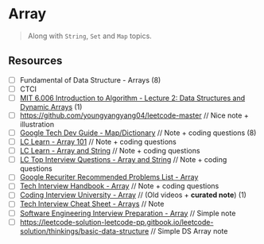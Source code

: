 # Array
> Along with `String`, `Set` and `Map` topics.

## Resources
- [ ] Fundamental of Data Structure - Arrays (8)
- [ ] CTCI
- [ ] [MIT 6.006 Introduction to Algorithm - Lecture 2: Data Structures and Dynamic Arrays](https://ocw.mit.edu/courses/electrical-engineering-and-computer-science/6-006-introduction-to-algorithms-spring-2020/lecture-videos/lecture-2-data-structures-and-dynamic-arrays/) (1)
- [ ] https://github.com/youngyangyang04/leetcode-master // Nice note + illustration
- [ ] [Google Tech Dev Guide - Map/Dictionary](https://techdevguide.withgoogle.com/paths/data-structures-and-algorithms/#linear) // Note + coding questions (8)
- [ ] [LC Learn - Array 101](https://leetcode.com/explore/learn/card/fun-with-arrays/) // Note + coding questions
- [ ] [LC Learn - Array and String](https://leetcode.com/explore/learn/card/array-and-string/) // Note + coding questions
- [ ] [LC Top Interview Questions - Array and String](https://leetcode.com/explore/interview/card/top-interview-questions-medium/103/array-and-strings/) // Note + coding questions
- [ ] [Google Recuriter Recommended Problems List - Array](https://turingplanet.org/2020/09/18/leetcode_planning_list/#Array)
- [ ] [Tech Interview Handbook - Array](https://www.techinterviewhandbook.org/algorithms/array) // Note + coding questions
- [ ] [Coding Interview University - Array](https://github.com/jwasham/coding-interview-university#arrays) // (Old videos + **curated note**) (1)
- [ ] [Tech Interview Cheat Sheet - Arrays](https://github.com/TSiege/Tech-Interview-Cheat-Sheet#array) // Note
- [ ] [Software Engineering Interview Preparation - Array](https://github.com/orrsella/soft-eng-interview-prep/blob/master/topics/data-structures.md#arrays) // Simple note
- [ ] https://leetcode-solution-leetcode-pp.gitbook.io/leetcode-solution/thinkings/basic-data-structure // Simple DS Array note
